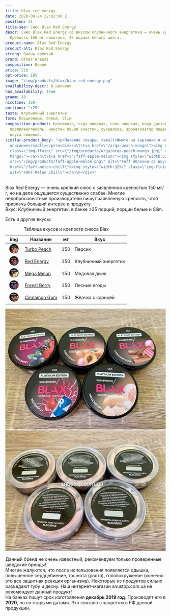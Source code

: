 ```yaml
---
title: blax-red-energy
date: 2020-09-24 22:02:00 Z
position: 31
title-seo: Снюс Blax Red Energy
descr: Снюс Blax Red Energy со вкусом клубничного энергетика — очень крепкий снюс.
  Крепость 150 мг никотина, 25 порций белого цвета.
product-name: Blax Red Energy
product-alt: Blax Red Energy
strong: Очень крепкий
brand: Other Brands
composition: Белый
price: 210
opt-price: 195
image: "/img/products/blax/blax-red-energy.png"
availability-descr: В наличии
has_availability: true
gramm: 18
nicotine: 150
portions: "±25"
taste: Клубничный энергетик
form: Порционный, белый, Slim
composition-product: Целлюлоза, сода пищевая, соль пищевая, вода дистиллированная,
  пропиленгликоль, никотин 99.98 очистки, сукралоза, ароматизатор пищевой, усилитель
  вкуса пищевой.
similar-product_body: "<p>Похожие товары. <small>Жмите на картинки и читайте полное
  описание</small></p>\n<div>\n\t\t<a href=\"/arqa-peach-mango\"><img style=\"width:32%\"
  class=\"img-fluid\" src=\"/img/products/arqa/arqa-peach-mango.jpg\" alt=\"Arqa Peach
  Mango\"></a>\n\t\t<a href=\"/faff-apple-melon\"><img style=\"width:32%\" class=\"img-fluid\"
  src=\"/img/products/faff-apple-melon.png\" alt=\"Faff яблочки со вкусом дыни\"></a>\n<a
  href=\"/faff-melon-chill\"><img style=\"width:32%\" class=\"img-fluid\" src=\"/img/products/faff-melon-chill.png\"
  alt=\"FAFF Melon Chill\"></a>\n</div>"
---
```


Blax Red Energy — очень крепкий снюс с заявленной крепостью 150 мг/г, но на деле ощущается существенно слабее. Многие недобросовестные производители пишут заявленную крепость, чтоб привлечь больший интерес к продукту.<br>
Вкус: Клубничный энергетик, в банке ±25 порций, порции белые и Slim.

Есть и другие вкусы:
<table class="table table-sm">
	<caption>Таблица вкусов и крепости снюса Blax</caption>
	<thead>
		<tr>
			<th scope="col">img</th>
			<th scope="col">Название</th>
			<th scope="col">мг</th>
			<th scope="col">Вкус</th>
		</tr>
	</thead>
	<tbody>
		<tr>
			<td><a href="/blax-turbo-peach"><img style="width: 40px" src="/img/products/blax/blax-turbo-peach.png" alt="Blax Turbo Peach"></a></td>
			<td><a href="/blax-turbo-peach">Turbo Peach</a></td>
			<td>150</td>
			<td>Персик</td>
		</tr>
		<tr>
			<td><a href="/blax-red-energy"><img style="width: 40px" src="/img/products/blax/blax-red-energy.png" alt="Blax Red Energy"></a></td>
			<td><a href="/blax-red-energy">Red Energy</a></td>
			<td>150</td>
			<td>Клубничный энергетик</td>
		</tr>
		<tr>
			<td><a href="/blax-mega-melon"><img style="width: 40px" src="/img/products/blax/blax-mega-melon.png" alt="Blax Mega Melon"></a></td>
			<td><a href="/blax-mega-melon">Mega Melon</a></td>
			<td>150</td>
			<td>Медовая дыня</td>
		</tr>
		<tr>
			<td><a href="/blax-forest-berries"><img style="width: 40px" src="/img/products/blax/blax-forest-berries.png" alt="Blax Forest Berry"></a></td>
			<td><a href="/blax-forest-berries">Forest Berry</a></td>
			<td>150</td>
			<td>Лесные ягоды</td>
		</tr>
		<tr>
			<td><a href="/blax-cinnamon-gum"><img style="width: 40px" src="/img/products/blax/blax-cinnamon-gum.png" alt="Blax Cinnamon Gum"></a></td>
			<td><a href="/blax-cinnamon-gum">Cinnamon Gum</a></td>
			<td>150</td>
			<td>Жвачка с корицей</td>
		</tr>
	</tbody>
</table>
<div class="popup-gallery d-flex mb-2">
	<a class="mr-2" href="/img/products/blax/blax-snus-all.jpg" title="снюса Blax"><img class="img-fluid" src="/img/products/blax/blax-snus-all.jpg" alt="Снюс blax"></a>
	<a href="/img/products/blax/blax-snus-all-back.jpg" title="Цвет порций снюса Blax (белые)"><img class="img-fluid" src="/img/products/blax/blax-snus-all-back.jpg" alt="Снюс blax пакетики"></a>
</div>

Данный бренд не очень известный, рекомендуем только проверенные шведские бренды!<br>
Многие жалуются, что после использования появляется одышка, повышенное сердцебиение, тошнота (рвота), головокружение (конечно это все защитная реакция организма). Некоторые из продуктов сильно разъедают губу и десну. Наш интернет-магазин snustop.com.ua не рекомендует данный продукт!<br>
На банках пишут срок изготовления **декабрь 2019 год**. Производят его в **2020**, но со старыми датами. Это связано с запретом в РФ данной продукции.
